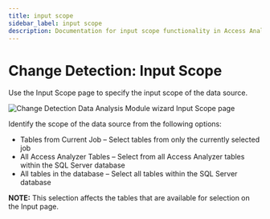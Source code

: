```yaml
---
title: input scope
sidebar_label: input scope
description: Documentation for input scope functionality in Access Analyzer including configuration and usage information.
---
```


# Change Detection: Input Scope

Use the Input Scope page to specify the input scope of the data source.

![Change Detection Data Analysis Module wizard Input Scope page](/img/product_docs/accessanalyzer/admin/analysis/sqlviewcreation/inputscope.webp)

Identify the scope of the data source from the following options:

- Tables from Current Job – Select tables from only the currently selected job
- All Access Analyzer Tables – Select from all Access Analyzer tables within the SQL Server database
- All tables in the database – Select all tables within the SQL Server database

**NOTE:** This selection affects the tables that are available for selection on the Input page.
